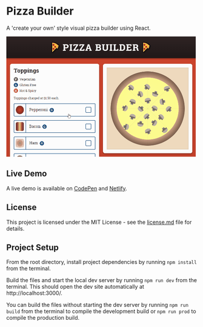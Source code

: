 # Pizza Builder
A 'create your own' style visual pizza builder using React.

![Pizza Builder Demo](demo-gif.gif "Pizza Builder Demo")

## Live Demo
A live demo is available on [CodePen](https://cdpn.io/xeGmmP) and [Netlify](https://react-pizza-builder.netlify.com/).

## License
This project is licensed under the MIT License - see the [license.md](license.md) file for details.

## Project Setup

From the root directory, install project dependencies by running `npm install` from the terminal.

Build the files and start the local dev server by running `npm run dev` from the terminal. This should open the dev site automatically at http://localhost:3000/.

You can build the files without starting the dev server by running `npm run build` from the terminal to compile the development build or `npm run prod` to compile the production build.





